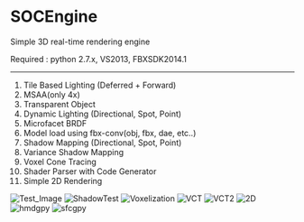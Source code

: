 SOCEngine
=========

Simple 3D real-time rendering engine

Required : python 2.7.x, VS2013, FBXSDK2014.1

-----------

1. Tile Based Lighting (Deferred + Forward)
2. MSAA(only 4x)
3. Transparent Object
4. Dynamic Lighting (Directional, Spot, Point)
5. Microfacet BRDF
6. Model load using fbx-conv(obj, fbx, dae, etc..)
7. Shadow Mapping (Directional, Spot, Point)
8. Variance Shadow Mapping
9. Voxel Cone Tracing
10. Shader Parser with Code Generator
11. Simple 2D Rendering

![Test_Image](http://i.imgur.com/lCluQ1q.png)
![ShadowTest](http://i.imgur.com/3NYNdy0.png)
![Voxelization](http://i.imgur.com/NJX7Yoj.png)
![VCT](http://i.imgur.com/T480Sy1.png)
![VCT2](http://i.imgur.com/D10RQMR.png)
![2D](http://i.imgur.com/eFNBAvo.png)
![hmdgpy](http://i.imgur.com/ANiWU6l.png)
![sfcgpy](http://i.imgur.com/CqYoaAE.png)
